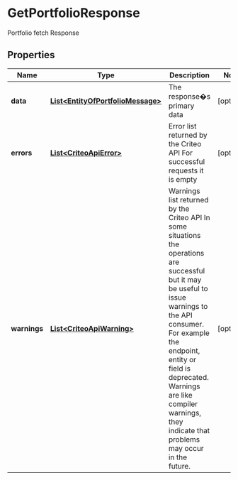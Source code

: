 

# GetPortfolioResponse

Portfolio fetch Response

## Properties

| Name | Type | Description | Notes |
|------------ | ------------- | ------------- | -------------|
|**data** | [**List&lt;EntityOfPortfolioMessage&gt;**](EntityOfPortfolioMessage.md) | The response�s primary data |  [optional] |
|**errors** | [**List&lt;CriteoApiError&gt;**](CriteoApiError.md) | Error list returned by the Criteo API  For successful requests it is empty |  [optional] |
|**warnings** | [**List&lt;CriteoApiWarning&gt;**](CriteoApiWarning.md) | Warnings list returned by the Criteo API  In some situations the operations are successful but it may be useful to issue warnings to the API consumer.  For example the endpoint, entity or field is deprecated. Warnings are like compiler warnings, they indicate that problems may occur in the future. |  [optional] |



